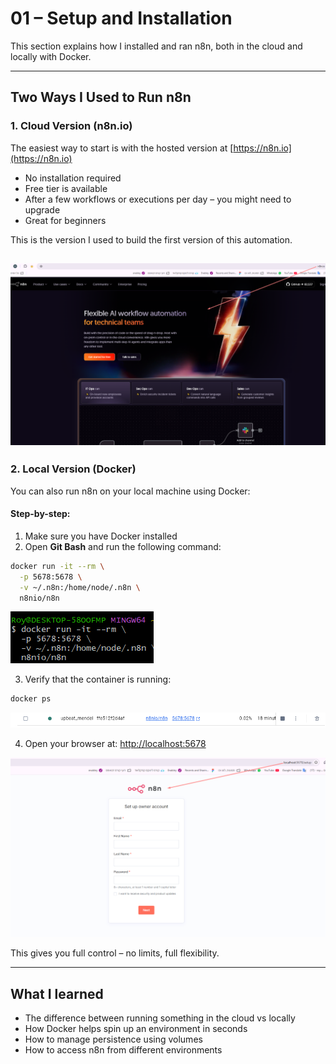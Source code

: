 # 01 – Setup and Installation

This section explains how I installed and ran n8n, both in the cloud and locally with Docker.

---

##  Two Ways I Used to Run n8n

### 1. Cloud Version (n8n.io)

The easiest way to start is with the hosted version at [https://n8n.io](https://n8n.io)

- No installation required
- Free tier is available
- After a few workflows or executions per day – you might need to upgrade
- Great for beginners

 This is the version I used to build the first version of this automation.

![cloud version](../images/cloud.version.png)
---

### 2. Local Version (Docker)

You can also run n8n on your local machine using Docker:

####  Step-by-step:

1. Make sure you have Docker installed
2. Open **Git Bash** and run the following command:

```bash
docker run -it --rm \
  -p 5678:5678 \
  -v ~/.n8n:/home/node/.n8n \
  n8nio/n8n
```
![alt text](../images/git.bash.png)


3. Verify that the container is running:
```bash
docker ps
```
![alt text](../images/docker.container.png)
 
4. Open your browser at:
[http://localhost:5678](http://localhost:5678)

![alt text](../images/local.host.version.png)

 This gives you full control – no limits, full flexibility.

---

##  What I learned

- The difference between running something in the cloud vs locally
- How Docker helps spin up an environment in seconds
- How to manage persistence using volumes
- How to access n8n from different environments

